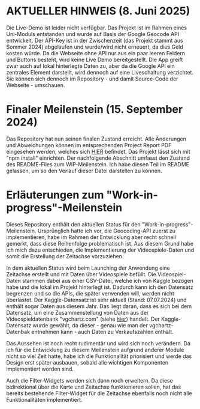 # AKTUELLER HINWEIS (8. Juni 2025)
Die Live-Demo ist leider nicht verfügbar. Das Projekt ist im Rahmen eines Uni-Moduls entstanden und wurde auf Basis der Google Geocode API entwickelt. Der API-Key ist in der Zwischenzeit (das Projekt stammt aus Sommer 2024) abgelaufen und wurde/wird nicht erneuert, da dies Geld kosten würde. Da die Webseite ohne API nur aus ein paar leeren Feldern und Buttons besteht, wird keine Live Demo bereitgestellt. Die App greift zwar auch auf lokal hinterlegte Daten zu, aber da die Google API ein zentrales Element darstellt, wird dennoch auf eine Liveschaltung verzichtet. Sie können sich dennoch im Repository - und damit Source-Code der Webseite - umschauen.

# Finaler Meilenstein (15. September 2024)
Das Repository hat nun seinen finalen Zustand erreicht. Alle Änderungen und Abweichungen können im entsprechenden Project Report PDF eingesehen werden, welches sich [HIER](public/data/Visualisierung-Project-Report_Write-Up_PaulHufnagel.pdf) befindet. Das Projekt lässt sich mit "npm install" einrichten. Der nachfolgende Abschnitt umfasst den Zustand des README-Files zum WIP-Meilenstein. Ich habe diesen Teil im README gelassen, um so den Verlauf dieser Datei darstellen zu können.

# Erläuterungen zum "Work-in-progress"-Meilenstein
Dieses Repository enthält den aktuellen Status für den "Work-in-progress"-Meilenstein. Ursprünglich hatte ich vor, die Geocoding-API zuerst zu implementieren, habe im Rahmen der Entwicklung aber recht schnell gemerkt, dass diese Reihenfolge problematisch ist. Aus diesem Grund habe ich mich dazu entschieden, die Implementierung der Videospiele-Daten und somit die Erstellung der Zeitachse vorzuziehen. 

In dem aktuellen Status wird beim Launching der Anwendung eine Zeitachse erstellt und mit Daten über Videospiele befüllt. Die Videospiel-Daten stammen dabei aus einer CSV-Datei, welche ich von Kaggle bezogen habe und die lokal im Projekt hinterlegt ist. Dadurch kann ich den Datensatz begrenzen und so die APIs, die später verwenden will, werden nicht überlastet. Der Kaggle-Datensatz ist sehr aktuell (Stand: 07.07.2024) und enthält sogar Daten aus diesem Jahr. Das liegt daran, dass es sich bei dem Datensatz, um eine Zusammenstellung von Daten aus der Videospieldatenbank "vgchartz.com" (siehe [hier](https://www.vgchartz.com/gamedb/)) handelt. Der Kaggle-Datensatz wurde gewählt, da dieser - genau wie man der vgchartz-Datenbak entnehmen kann - auch Daten zu Verkaufszahlen enthält. 

Das Aussehen ist noch recht rudimentär und wird sich noch verändern. Da ich für die Entwicklung zu diesem Meilenstein aufgrund anderer Module nicht so viel Zeit hatte, habe ich die Funktionalität priorisiert und werde das Design erst später ausbauen, sobald alle wichtigen Komponenten implementiert worden sind.

Auch die Filter-Widgets werden sich dann noch erweitern. Da diese bidirektional über die Karte und Zeitachse funktionieren sollen, hat das bereits bestehende Filter-Widget für die Zeitachse ebenfalls noch nicht alle Funktionalitäten implementiert.
